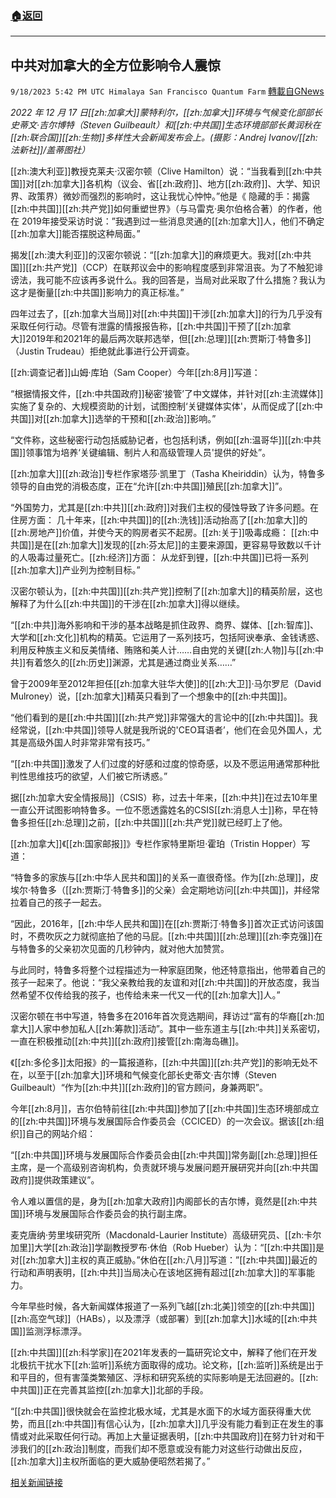 ###  [:house:返回](README.md)
---


## 中共对加拿大的全方位影响令人震惊
`9/18/2023 5:42 PM UTC Himalaya San Francisco Quantum Farm` [轉載自GNews](https://gnews.org/articles/1707609)

*2022 年 12 月 17 日[[zh:加拿大]]蒙特利尔，[[zh:加拿大]]环境与气候变化部部长史蒂文·吉尔博特（Steven Guilbeault）和[[zh:中共国]]生态环境部部长黄润秋在[[zh:联合国]][[zh:生物]]多样性大会新闻发布会上。(摄影：Andrej Ivanov/[[zh:法新社]]/盖蒂图社）*

[[zh:澳大利亚]]教授克莱夫·汉密尔顿（Clive Hamilton）说：“当我看到[[zh:中共国]]对[[zh:加拿大]]各机构（议会、省[[zh:政府]]、地方[[zh:政府]]、大学、知识界、政策界）微妙而强烈的影响时，这让我忧心忡忡。”他是《 隐藏的手：揭露[[zh:中共国]][[zh:共产党]]如何重塑世界》（与马雷克·奥尔伯格合著）的作者，他在 2019年接受采访时说：”我遇到过一些消息灵通的[[zh:加拿大]]人，他们不确定[[zh:加拿大]]能否摆脱这种局面。”

揭发[[zh:澳大利亚]]的汉密尔顿说：“[[zh:加拿大]]的麻烦更大。我对[[zh:中共国]][[zh:共产党]]（CCP）在联邦议会中的影响程度感到非常沮丧。为了不触犯诽谤法，我可能不应该再多说什么。我的回答是，当局对此采取了什么措施？我认为这才是衡量[[zh:中共国]]影响力的真正标准。”

四年过去了，[[zh:加拿大当局]]对[[zh:中共国]]干涉[[zh:加拿大]]的行为几乎没有采取任何行动。尽管有泄露的情报报告称，[[zh:中共国]]干预了[[zh:加拿大]]2019年和2021年的最后两次联邦选举，但[[zh:总理]][[zh:贾斯汀·特鲁多]]（Justin Trudeau）拒绝就此事进行公开调查。

[[zh:调查记者]]山姆·库珀（Sam Cooper）今年[[zh:8月]]写道：

“根据情报文件，[[zh:中共国政府]]秘密‘接管’了中文媒体，并针对[[zh:主流媒体]]实施了复杂的、大规模资助的计划，试图控制‘关键媒体实体'，从而促成了[[zh:中共国]]对[[zh:加拿大]]选举的干预和[[zh:政治]]影响。”

“文件称，这些秘密行动包括威胁记者，也包括利诱，例如[[zh:温哥华]][[zh:中共国]]领事馆为培养‘关键编辑、制片人和高级管理人员'提供的好处”。

[[zh:加拿大]][[zh:政治]]专栏作家塔莎·凯里丁（Tasha Kheiriddin）认为，特鲁多领导的自由党的消极态度，正在“允许[[zh:中共国]]殖民[[zh:加拿大]]”。

“外国势力，尤其是[[zh:中共]][[zh:政府]]对我们主权的侵蚀导致了许多问题。在住房方面： 几十年来，[[zh:中共国]]的[[zh:洗钱]]活动抬高了[[zh:加拿大]]的[[zh:房地产]]价值，并使今天的购房者买不起房。[[zh:关于]]吸毒成瘾： [[zh:中共国]]是在[[zh:加拿大]]发现的[[zh:芬太尼]]的主要来源国，更容易导致数以千计的人吸毒过量死亡。[[zh:经济]]方面： 从龙虾到锂，[[zh:中共国]]已将一系列[[zh:加拿大]]产业列为控制目标。”

汉密尔顿认为，[[zh:中共国]][[zh:共产党]]控制了[[zh:加拿大]]的精英阶层，这也解释了为什么[[zh:中共国]]的干涉在[[zh:加拿大]]得以继续。

“[[zh:中共]]海外影响和干涉的基本战略是抓住政界、商界、媒体、[[zh:智库]]、大学和[[zh:文化]]机构的精英。它运用了一系列技巧，包括阿谀奉承、金钱诱惑、利用反种族主义和反美情绪、贿赂和美人计……自由党的关键[[zh:人物]]与[[zh:中共]]有着悠久的[[zh:历史]]渊源，尤其是通过商业关系……”

曾于2009年至2012年担任[[zh:加拿大驻华大使]]的[[zh:大卫]]·马尔罗尼（David Mulroney）说，[[zh:加拿大]]精英只看到了一个想象中的[[zh:中共国]]。

“他们看到的是[[zh:中共国]][[zh:共产党]]非常强大的言论中的[[zh:中共国]]。我经常说，[[zh:中共国]]领导人就是我所说的'CEO耳语者’，他们在会见外国人，尤其是高级外国人时非常非常有技巧。”

“[[zh:中共国]]激发了人们过度的好感和过度的惊奇感，以及不愿运用通常那种批判性思维技巧的欲望，人们被它所诱惑。”

据[[zh:加拿大安全情报局]]（CSIS）称，过去十年来，[[zh:中共]]在过去10年里一直公开试图影响特鲁多。一位不愿透露姓名的CSIS[[zh:消息人士]]称，早在特鲁多担任[[zh:总理]]之前，[[zh:中共国]][[zh:共产党]]就已经盯上了他。

[[zh:加拿大]]《[[zh:国家邮报]]》专栏作家特里斯坦·霍珀（Tristin Hopper）写道：

“特鲁多的家族与[[zh:中华人民共和国]]的关系一直很奇怪。作为[[zh:总理]]，皮埃尔·特鲁多（[[zh:贾斯汀·特鲁多]]的父亲）会定期地访问[[zh:中共国]]，并经常拉着自己的孩子一起去。

“因此，2016年，[[zh:中华人民共和国]]在[[zh:贾斯汀·特鲁多]]首次正式访问该国时，不费吹灰之力就彻底拍了他的马屁。[[zh:中共国]][[zh:总理]][[zh:李克强]]在与特鲁多的父亲初次见面的几秒钟内，就对他大加赞赏。

与此同时，特鲁多将整个过程描述为一种家庭团聚，他还特意指出，他带着自己的孩子一起来了。他说：“我父亲教给我的友谊和对[[zh:中共国]]的开放态度，我当然希望不仅传给我的孩子，也传给未来一代又一代的[[zh:加拿大]]人。”

汉密尔顿在书中写道，特鲁多在2016年首次竞选期间，拜访过“富有的华裔[[zh:加拿大]]人家中参加私人[[zh:筹款]]活动”。其中一些东道主与[[zh:中共]]关系密切，一直在积极推动[[zh:中共]][[zh:政府]]接管[[zh:南海岛礁]]。

《[[zh:多伦多]]太阳报》的一篇报道称，[[zh:中共国]][[zh:共产党]]的影响无处不在，以至于[[zh:加拿大]]环境和气候变化部长史蒂文·吉尔博（Steven Guilbeault）“作为[[zh:中共]][[zh:政府]]的官方顾问，身兼两职”。

今年[[zh:8月]]，吉尔伯特前往[[zh:中共国]]参加了[[zh:中共国]]生态环境部成立的[[zh:中共国]]环境与发展国际合作委员会（CCICED）的一次会议。据该[[zh:组织]]自己的网站介绍：

“[[zh:中共国]]环境与发展国际合作委员会由[[zh:中共国]]常务副[[zh:总理]]担任主席，是一个高级别咨询机构，负责就环境与发展问题开展研究并向[[zh:中共国政府]]提供政策建议”。

令人难以置信的是，身为[[zh:加拿大政府]]内阁部长的吉尔博，竟然是[[zh:中共国]]环境与发展国际合作委员会的执行副主席。

麦克唐纳·劳里埃研究所（Macdonald-Laurier Institute）高级研究员、[[zh:卡尔加里]]大学[[zh:政治]]学副教授罗布·休伯（Rob Hueber）认为：“[[zh:中共国]]是对[[zh:加拿大]]主权的真正威胁。”休伯在[[zh:八月]]写道：”[[zh:中共国]]最近的行动和声明表明，[[zh:中共]]当局决心在该地区拥有超过[[zh:加拿大]]的军事能力。

今年早些时候，各大新闻媒体报道了一系列飞越[[zh:北美]]领空的[[zh:中共国]][[zh:高空气球]]（HABs），以及漂浮（或部署）到[[zh:加拿大]]水域的[[zh:中共国]]监测浮标漂浮。

[[zh:中共国]][[zh:科学家]]在2021年发表的一篇研究论文中，解释了他们在开发北极抗干扰水下[[zh:监听]]系统方面取得的成功。论文称，[[zh:监听]]系统是出于和平目的，但有害藻类繁殖区、浮标和研究系统的实际影响是无法回避的。[[zh:中共国]]正在完善其监控[[zh:加拿大]]北部的手段。

“[[zh:中共国]]很快就会在监控北极水域，尤其是水面下的水域方面获得重大优势，而且[[zh:中共国]]有信心认为，[[zh:加拿大]]几乎没有能力看到正在发生的事情或对此采取任何行动。再加上大量证据表明，[[zh:中共国政府]]在努力针对和干涉我们的[[zh:政治]]制度，而我们却不愿意或没有能力对这些行动做出反应，[[zh:加拿大]]主权所面临的更大威胁便昭然若揭了。”


[相关新闻链接](https://www.gatestoneinstitute.org/19961/canada-china-communist-party)


